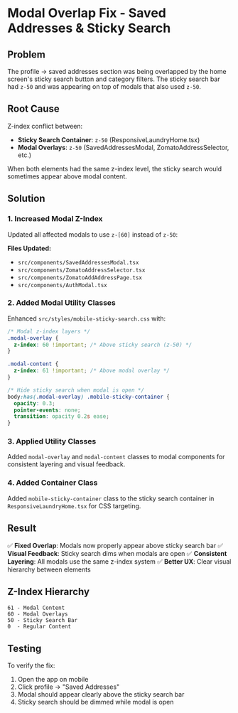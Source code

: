 # Modal Overlap Fix - Saved Addresses & Sticky Search

## Problem
The profile → saved addresses section was being overlapped by the home screen's sticky search button and category filters. The sticky search bar had `z-50` and was appearing on top of modals that also used `z-50`.

## Root Cause
Z-index conflict between:
- **Sticky Search Container**: `z-50` (ResponsiveLaundryHome.tsx)
- **Modal Overlays**: `z-50` (SavedAddressesModal, ZomatoAddressSelector, etc.)

When both elements had the same z-index level, the sticky search would sometimes appear above modal content.

## Solution

### 1. Increased Modal Z-Index
Updated all affected modals to use `z-[60]` instead of `z-50`:

**Files Updated:**
- `src/components/SavedAddressesModal.tsx` 
- `src/components/ZomatoAddressSelector.tsx`
- `src/components/ZomatoAddAddressPage.tsx`
- `src/components/AuthModal.tsx`

### 2. Added Modal Utility Classes
Enhanced `src/styles/mobile-sticky-search.css` with:

```css
/* Modal z-index layers */
.modal-overlay {
  z-index: 60 !important; /* Above sticky search (z-50) */
}

.modal-content {
  z-index: 61 !important; /* Above modal overlay */
}

/* Hide sticky search when modal is open */
body:has(.modal-overlay) .mobile-sticky-container {
  opacity: 0.3;
  pointer-events: none;
  transition: opacity 0.2s ease;
}
```

### 3. Applied Utility Classes
Added `modal-overlay` and `modal-content` classes to modal components for consistent layering and visual feedback.

### 4. Added Container Class
Added `mobile-sticky-container` class to the sticky search container in `ResponsiveLaundryHome.tsx` for CSS targeting.

## Result
✅ **Fixed Overlap**: Modals now properly appear above sticky search bar
✅ **Visual Feedback**: Sticky search dims when modals are open
✅ **Consistent Layering**: All modals use the same z-index system
✅ **Better UX**: Clear visual hierarchy between elements

## Z-Index Hierarchy
```
61 - Modal Content
60 - Modal Overlays  
50 - Sticky Search Bar
0  - Regular Content
```

## Testing
To verify the fix:
1. Open the app on mobile
2. Click profile → "Saved Addresses"
3. Modal should appear clearly above the sticky search bar
4. Sticky search should be dimmed while modal is open
